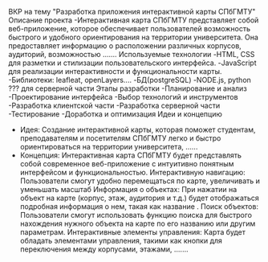 ВКР на тему "Разработка приложения интерактивной карты СПбГМТУ"
Описание проекта
  -Интерактивная карта СПбГМТУ представляет собой веб-приложение, которое обеспечивает пользователей возможность быстрого и удобного ориентирования на территории университета. Она предоставляет информацию о расположении различных корпусов, аудиторий, возможностью .......
Используемые технологии
  -HTML, CSS для разметки и стилизации пользовательского интерфейса.
  -JavaScript для реализации интерактивности и функциональности карты.
    -Библиотеки: leafleat, openLayers....
  -БД(postgreSQL)
  -NODE.js, python ??? для серверной части 
Этапы разработки
  -Планирование и анализ
  -Проектирование интерфейса
  -Выбор технологий и инструментов
  -Разработка клиентской части
  -Разработка серверной части
  -Тестирование
  -Доработка и оптимизация
Идеи и концепцию
  - Идея:
Создание интерактивной карты, которая поможет студентам, преподавателям и посетителям СПбГМТУ легко и быстро ориентироваться на территории университета, ......
  - Концепция:
Интерактивная карта СПбГМТУ будет представлять собой современное веб-приложение с интуитивно понятным интерфейсом и функциональностью.
Интерактивную навигацию: Пользователи смогут удобно перемещаться по карте, увеличивать и уменьшать масштаб
Информация о объектах: При нажатии на объект на карте (корпус, этаж, аудитория и т.д.) будет отображаться подробная информация о нем, такая как название .
Поиск объектов: Пользователи смогут использовать функцию поиска для быстрого нахождения нужного объекта на карте по его названию или другим параметрам.
Интерактивные элементы управления: Карта будет обладать элементами управления, такими как кнопки для переключения между корпусами, этажами, .......
